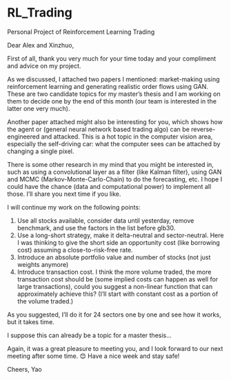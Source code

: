 # RL_Trading
Personal Project of Reinforcement Learning Trading






Dear Alex and Xinzhuo,

First of all, thank you very much for your time today and your compliment and advice on my project. 

As we discussed, I attached two papers I mentioned: market-making using reinforcement learning and generating realistic order flows using GAN. These are two candidate topics for my master’s thesis and I am working on them to decide one by the end of this month (our team is interested in the latter one very much).

Another paper attached might also be interesting for you, which shows how the agent or (general neural network based trading algo) can be reverse-engineered and attacked. This is a hot topic in the computer vision area, especially the self-driving car: what the computer sees can be attached by changing a single pixel.

There is some other research in my mind that you might be interested in, such as using a convolutional layer as a filter (like Kalman filter), using GAN and MCMC (Markov-Monte-Carlo-Chain) to do the forecasting, etc. I hope I could have the chance (data and computational power) to implement all those. I’ll share you next time if you like.

I will continue my work on the following points:
1.	Use all stocks available, consider data until yesterday, remove benchmark, and use the factors in the list before glb30.
2.	Use a long-short strategy, make it delta-neutral and sector-neutral. Here I was thinking to give the short side an opportunity cost (like borrowing cost) assuming a close-to-risk-free rate.
3.	Introduce an absolute portfolio value and number of stocks (not just weights anymore)
4.	Introduce transaction cost. I think the more volume traded, the more transaction cost should be (some implied costs can happen as well for large transactions), could you suggest a non-linear function that can approximately achieve this? (I’ll start with constant cost as a portion of the volume traded.)

As you suggested, I’ll do it for 24 sectors one by one and see how it works, but it takes time.

I suppose this can already be a topic for a master thesis…

Again, it was a great pleasure to meeting you, and I look forward to our next meeting after some time. 😊 Have a nice week and stay safe!

Cheers,
Yao
